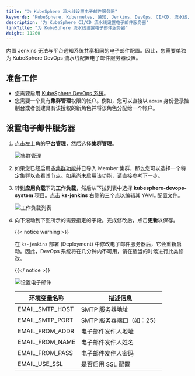 ```yaml
---
title: "为 KubeSphere 流水线设置电子邮件服务器"
keywords: 'KubeSphere, Kubernetes, 通知, Jenkins, DevOps, CI/CD, 流水线, 电子邮件服务器'
description: '为 KubeSphere CI/CD 流水线设置电子邮件服务器'
linkTitle: "为 KubeSphere 流水线设置电子邮件服务器"
Weight: 11260
---
```



内置 Jenkins 无法与平台通知系统共享相同的电子邮件配置。因此，您需要单独为 KubeSphere DevOps 流水线配置电子邮件服务器设置。

## 准备工作

- 您需要启用 [KubeSphere DevOps 系统](../../../pluggable-components/devops/)。
- 您需要一个具有**集群管理**权限的帐户。例如，您可以直接以 `admin` 身份登录控制台或者创建具有该授权的新角色并将该角色分配给一个帐户。

## 设置电子邮件服务器

1. 点击左上角的**平台管理**，然后选择**集群管理**。

   ![集群管理](/images/docs/zh-cn/devops-user-guide/use-devops/set-email-server-for-kubesphere-pipelines/clusters-management.png)

2. 如果您已经启用[多集群功能](../../../multicluster-management)并已导入 Member 集群，那么您可以选择一个特定集群以查看其节点。如果尚未启用该功能，请直接参考下一步。

3. 转到**应用负载**下的**工作负载**，然后从下拉列表中选择 **kubesphere-devops-system** 项目。点击 **ks-jenkins** 右侧的三个点以编辑其 YAML 配置文件。

   ![工作负载列表](/images/docs/zh-cn/devops-user-guide/use-devops/set-email-server-for-kubesphere-pipelines/workloads-list.PNG)

4. 向下滚动到下图所示的需要指定的字段。完成修改后，点击**更新**以保存。

   {{< notice warning >}}

   在 `ks-jenkins` 部署 (Deployment) 中修改电子邮件服务器后，它会重新启动。因此，DevOps 系统将在几分钟内不可用，请在适当的时候进行此类修改。

   {{</ notice >}}

   ![设置电子邮件](/images/docs/zh-cn/devops-user-guide/use-devops/set-email-server-for-kubesphere-pipelines/set-jenkins-email.png)

   | 环境变量名称      | 描述信息                  |
   | ----------------- | ------------------------- |
   | EMAIL\_SMTP\_HOST | SMTP 服务器地址           |
   | EMAIL\_SMTP\_PORT | SMTP 服务器端口（如：25） |
   | EMAIL\_FROM\_ADDR | 电子邮件发件人地址        |
   | EMAIL\_FROM\_NAME | 电子邮件发件人姓名        |
   | EMAIL\_FROM\_PASS | 电子邮件发件人密码        |
   | EMAIL\_USE\_SSL   | 是否启用 SSL 配置         |

